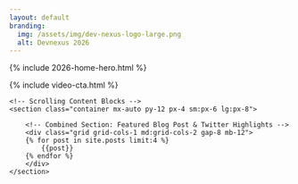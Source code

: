 ```yaml
---
layout: default
branding:
  img: /assets/img/dev-nexus-logo-large.png
  alt: Devnexus 2026
---
```

<!-- Header -->
{% include 2026-home-hero.html %}
<main>
    {% include video-cta.html %}

    <!-- Scrolling Content Blocks -->
    <section class="container mx-auto py-12 px-4 sm:px-6 lg:px-8">

        <!-- Combined Section: Featured Blog Post & Twitter Highlights -->
        <div class="grid grid-cols-1 md:grid-cols-2 gap-8 mb-12">
        {% for post in site.posts limit:4 %}
            {{post}}
        {% endfor %}
        </div>
    </section>    
</main>